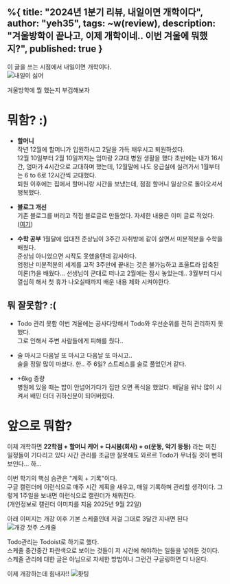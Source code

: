 %{
title: "2024년 1분기 리뷰, 내일이면 개학이다",
author: "yeh35",
tags: ~w(review),
description: "겨울방학이 끝나고, 이제 개학이네.. 이번 겨울에 뭐했지?",
published: true
}
---

이 글을 쓰는 시점에서 내일이면 개학이다.  
![내일이 싫어](/images/posts/b6869e3d-db3e-4356-b744-6277fef80bf6.png)

겨울방학에 뭘 했는지 부검해보자

# 뭐함? :)
- **할머니**   
    작년 12월에 할머니가 입원하시고 2달을 가득 채우시고 퇴원하셨다.   
    12월 10일부터 2월 10일까지는 엄마랑 2교대 병원 생활을 했다 
    초반에는 내가 16시간, 엄마가 4시간으로 교대하며 했는데, 12월말에 나도 응급실에 실려가서 1월부터는 6 to 6로 12시간씩 교대했다.   
    퇴원 이후에는 집에서 할머니랑 시간을 보냈는데, 점점 할머니 일상으로 돌아오셔서 행복했다.

- **블로그 개선**      
    기존 블로그를 버리고 직접 블로글르 만들었다. 자세한 내용은 이미 글로 적었다. ([여기](/posts/직접%20블로그%20만들기))

- **수학 공부**
    1월달에 입대전 준상님이 3주간 자취방에 같이 살면서 미분적분을 수학을 배웠다.    
    준상님 아니었으면 시작도 못했을텐데 감사하다.   
    엄청난 미분적분의 세계를 고작 3주만에 끝내는 것은 불가능하고 초울트라 압축된 이론(?)을 배웠다... 
    선생님이 군대로 떠나고 2월에는 잠시 놓았는데.. 3월부터 다시 열심히 해서 첫 휴가 나오실때까지 배운 내용 체화 시켜야한다.

## 뭐 잘못함? :(
- Todo 관리 못함
    이번 겨울에는 공사다망해서 Todo와 우선순위를 전혀 관리하지 못했다.   
    그로 인해서 주변 사람들에게 피해를 줬다.. 

- 술 마시고 다음날 또 마시고 다음날 또 마시고..   
    술을 정말 많이 마셨다. 한.. 주 6일? 스트레스를 술로 풀었던거 같다.   

- +6kg 증량   
    병원에 있을 때는 밥이 안넘어가다가 집만 오면 폭식을 했었다. 
    배달을 워낙 많이 시켜서 배민 더더 귀하신분이 되어버렸다.

# 앞으로 뭐함? 
이제 개학하면 **22학점 + 할머니 케어 + 다시봄(회사) + α(운동, 악기 등등)** 라는 미친 일정들이 기다리고 있다
시간 관리를 조금만 잘못해도 와르르 Todo가 무너질 것이 뻔히 보인다... 하...

이번 학기의 핵심 습관은 "계획 + 기록"이다.   
구글 캘린더에 이런식으로 매주 시간 계획을 새우고, 매일 기록하며 관리할 생각이다.
그렇게 1주일을 보내면 이런식으로 캘린더가 채워진다.   
(개인정보로 캘린더 이미지를 지움 2025년 9월 22일)
<!-- ![기록된 시간](/images/posts/14eeb19a-5ce6-47ac-822b-416c51a572dc.png)     -->
     
    
아래 이미지는 개강 이후 기본 스케줄인데 저걸 그대로 3달간 지내면 된다 
![개강 첫주 스캐줄](/images/posts/53d4cb6d-5157-4446-a12d-0da215013991.png)

Todo관리는 Todoist로 하기로 했다.   
스케줄 중간중간 파란색으로 보이는 것들이 저 시간에 해야하는 일들을 넣어둔 것이다.     
스케줄 관리에 대한 글은 아님으로 자세한 방법이나 그런건 구글링하면 다 나온다.   

이제 개강하는데 힘내자!! 
![홧팅](/images/posts/529dc940-57f8-49bd-b9d6-2458a9994089.png)